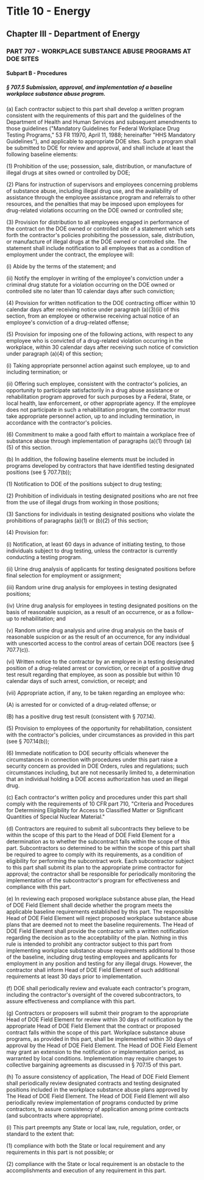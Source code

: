 
# Title 10 - Energy
## Chapter III - Department of Energy
### PART 707 - WORKPLACE SUBSTANCE ABUSE PROGRAMS AT DOE SITES
#### Subpart B - Procedures
##### § 707.5 Submission, approval, and implementation of a baseline workplace substance abuse program.

(a) Each contractor subject to this part shall develop a written program consistent with the requirements of this part and the guidelines of the Department of Health and Human Services and subsequent amendments to those guidelines ("Mandatory Guidelines for Federal Workplace Drug Testing Programs," 53 FR 11970, April 11, 1988; hereinafter "HHS Mandatory Guidelines"), and applicable to appropriate DOE sites. Such a program shall be submitted to DOE for review and approval, and shall include at least the following baseline elements:

(1) Prohibition of the use; possession, sale, distribution, or manufacture of illegal drugs at sites owned or controlled by DOE;

(2) Plans for instruction of supervisors and employees concerning problems of substance abuse, including illegal drug use, and the availability of assistance through the employee assistance program and referrals to other resources, and the penalties that may be imposed upon employees for drug-related violations occurring on the DOE owned or controlled site;

(3) Provision for distribution to all employees engaged in performance of the contract on the DOE owned or controlled site of a statement which sets forth the contractor's policies prohibiting the possession, sale, distribution, or manufacture of illegal drugs at the DOE owned or controlled site. The statement shall include notification to all employees that as a condition of employment under the contract, the employee will:

(i) Abide by the terms of the statement; and

(ii) Notify the employer in writing of the employee's conviction under a criminal drug statute for a violation occurring on the DOE owned or controlled site no later than 10 calendar days after such conviction;

(4) Provision for written notification to the DOE contracting officer within 10 calendar days after receiving notice under paragraph (a)(3)(ii) of this section, from an employee or otherwise receiving actual notice of an employee's conviction of a drug-related offense;

(5) Provision for imposing one of the following actions, with respect to any employee who is convicted of a drug-related violation occurring in the workplace, within 30 calendar days after receiving such notice of conviction under paragraph (a)(4) of this section;

(i) Taking appropriate personnel action against such employee, up to and including termination; or

(ii) Offering such employee, consistent with the contractor's policies, an opportunity to participate satisfactorily in a drug abuse assistance or rehabilitation program approved for such purposes by a Federal, State, or local health, law enforcement, or other appropriate agency. If the employee does not participate in such a rehabilitation program, the contractor must take appropriate personnel action, up to and including termination, in accordance with the contractor's policies.

(6) Commitment to make a good faith effort to maintain a workplace free of substance abuse through implementation of paragraphs (a)(1) through (a)(5) of this section.

(b) In addition, the following baseline elements must be included in programs developed by contractors that have identified testing designated positions (see § 707.7(b));

(1) Notification to DOE of the positions subject to drug testing;

(2) Prohibition of individuals in testing designated positions who are not free from the use of illegal drugs from working in those positions;

(3) Sanctions for individuals in testing designated positions who violate the prohibitions of paragraphs (a)(1) or (b)(2) of this section;

(4) Provision for:

(i) Notification, at least 60 days in advance of initiating testing, to those individuals subject to drug testing, unless the contractor is currently conducting a testing program.

(ii) Urine drug analysis of applicants for testing designated positions before final selection for employment or assignment;

(iii) Random urine drug analysis for employees in testing designated positions;

(iv) Urine drug analysis for employees in testing designated positions on the basis of reasonable suspicion, as a result of an occurrence, or as a follow-up to rehabilitation; and

(v) Random urine drug analysis and urine drug analysis on the basis of reasonable suspicion or as the result of an occurrence, for any individual with unescorted access to the control areas of certain DOE reactors (see § 707.7(c)).

(vi) Written notice to the contractor by an employee in a testing designated position of a drug-related arrest or conviction, or receipt of a positive drug test result regarding that employee, as soon as possible but within 10 calendar days of such arrest, conviction, or receipt; and

(vii) Appropriate action, if any, to be taken regarding an employee who:

(A) is arrested for or convicted of a drug-related offense; or

(B) has a positive drug test result (consistent with § 707.14).

(5) Provision to employees of the opportunity for rehabilitation, consistent with the contractor's policies, under circumstances as provided in this part (see § 707.14(b));

(6) Immediate notification to DOE security officials whenever the circumstances in connection with procedures under this part raise a security concern as provided in DOE Orders, rules and regulations; such circumstances including, but are not necessarily limited to, a determination that an individual holding a DOE access authorization has used an illegal drug.

(c) Each contractor's written policy and procedures under this part shall comply with the requirements of 10 CFR part 710, "Criteria and Procedures for Determining Eligibility for Access to Classified Matter or Significant Quantities of Special Nuclear Material."

(d) Contractors are required to submit all subcontracts they believe to be within the scope of this part to the Head of DOE Field Element for a determination as to whether the subcontract falls within the scope of this part. Subcontractors so determined to be within the scope of this part shall be required to agree to comply with its requirements, as a condition of eligibility for performing the subcontract work. Each subcontractor subject to this part shall submit its plan to the appropriate prime contractor for approval; the contractor shall be responsible for periodically monitoring the implementation of the subcontractor's program for effectiveness and compliance with this part.

(e) In reviewing each proposed workplace substance abuse plan, the Head of DOE Field Element shall decide whether the program meets the applicable baseline requirements established by this part. The responsible Head of DOE Field Element will reject proposed workplace substance abuse plans that are deemed not to meet the baseline requirements. The Head of DOE Field Element shall provide the contractor with a written notification regarding the decision as to the acceptability of the plan. Nothing in this rule is intended to prohibit any contractor subject to this part from implementing workplace substance abuse requirements additional to those of the baseline, including drug testing employees and applicants for employment in any position and testing for any illegal drugs. However, the contractor shall inform Head of DOE Field Element of such additional requirements at least 30 days prior to implementation.

(f) DOE shall periodically review and evaluate each contractor's program, including the contractor's oversight of the covered subcontractors, to assure effectiveness and compliance with this part.

(g) Contractors or proposers will submit their program to the appropriate Head of DOE Field Element for review within 30 days of notification by the appropriate Head of DOE Field Element that the contract or proposed contract falls within the scope of this part. Workplace substance abuse programs, as provided in this part, shall be implemented within 30 days of approval by the Head of DOE Field Element. The Head of DOE Field Element may grant an extension to the notification or implementation period, as warranted by local conditions. Implementation may require changes to collective bargaining agreements as discussed in § 707.15 of this part.

(h) To assure consistency of application, The Head of DOE Field Element shall periodically review designated contracts and testing designated positions included in the workplace substance abuse plans approved by The Head of DOE Field Element. The Head of DOE Field Element will also periodically review implementation of programs conducted by prime contractors, to assure consistency of application among prime contracts (and subcontracts where appropriate).

(i) This part preempts any State or local law, rule, regulation, order, or standard to the extent that:

(1) compliance with both the State or local requirement and any requirements in this part is not possible; or

(2) compliance with the State or local requirement is an obstacle to the accomplishments and execution of any requirement in this part.
